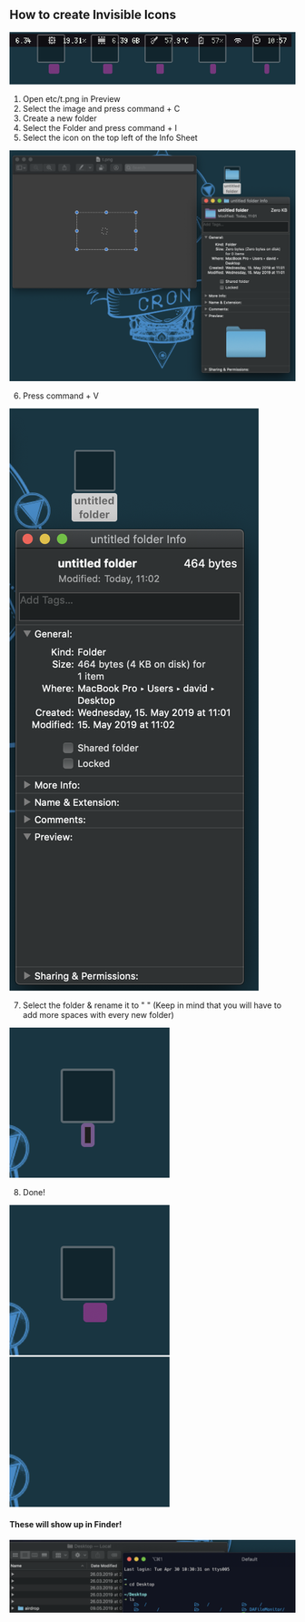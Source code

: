 ## How to create Invisible Icons

![demo](etc/invisible_icons/demo.png)

 1. Open etc/t.png in Preview
 2. Select the image and press command + C
 3. Create a new folder
 4. Select the Folder and press command + I
 5. Select the icon on the top left of the Info Sheet

![demo](etc/invisible_icons/1.png)

 6. Press command + V

![demo](etc/invisible_icons/2.png)

 7. Select the folder & rename it to " " (Keep in mind that you will have to add more spaces with every new folder)

![demo](etc/invisible_icons/3.png)

 8. Done!


![demo](etc/invisible_icons/4.png) ![demo](etc/invisible_icons/5.png)

#### These will show up in Finder!
![demo](etc/invisible_icons/6.png)
